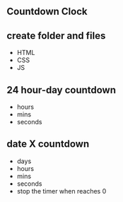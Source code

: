 
## Countdown Clock

## create folder and files
- HTML
- CSS
- JS

## 24 hour-day countdown
- hours
- mins
- seconds

## date X countdown
- days
- hours
- mins
- seconds
- stop the timer when reaches 0



    
